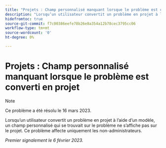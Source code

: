 ```yaml
---
title: "Projets : Champ personnalisé manquant lorsque le problème est converti en projet"
description: "Lorsqu’un utilisateur convertit un problème en projet à l’aide d’un modèle, un champ personnalisé qui se trouvait sur le problème ne s’affiche pas sur le projet. Ce problème affecte uniquement les non-administrateurs."
hidefromtoc: true
source-git-commit: f7c00386eefe78b26e8a354a12b78cec3795cc06
workflow-type: tm+mt
source-wordcount: '0'
ht-degree: 0%

---
```



# Projets : Champ personnalisé manquant lorsque le problème est converti en projet

>[!NOTE]
>
>Ce problème a été résolu le 16 mars 2023.

Lorsqu’un utilisateur convertit un problème en projet à l’aide d’un modèle, un champ personnalisé qui se trouvait sur le problème ne s’affiche pas sur le projet. Ce problème affecte uniquement les non-administrateurs.

_Premier signalement le 6 février 2023._

